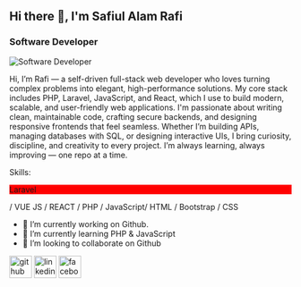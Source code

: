 ## Hi there 👋, I'm Safiul Alam Rafi
### Software Developer
![Software Developer](https://media.licdn.com/dms/image/v2/D5616AQEIqXl54kcoaA/profile-displaybackgroundimage-shrink_350_1400/B56Zg65nfZG0Ac-/0/1753334841512?e=1756339200&v=beta&t=yTjtpz2WjfZJziVHBysJhJPn5Y7aEkOqCpYI9UQh_oA)

Hi, I’m Rafi — a self-driven full-stack web developer who loves turning complex problems into elegant, high-performance solutions. My core stack includes PHP, Laravel, JavaScript, and React, which I use to build modern, scalable, and user-friendly web applications. I'm passionate about writing clean, maintainable code, crafting secure backends, and designing responsive frontends that feel seamless. Whether I’m building APIs, managing databases with SQL, or designing interactive UIs, I bring curiosity, discipline, and creativity to every project. I’m always learning, always improving — one repo at a time.



Skills:<p style="background-color:red;"> Laravel </p>/ VUE JS / REACT / PHP / JavaScript/ HTML / Bootstrap / CSS

- 🔭 I’m currently working on Github. 
- 🌱 I’m currently learning PHP & JavaScript 
- 👯 I’m looking to collaborate on Github 


[<img src='https://cdn.jsdelivr.net/npm/simple-icons@3.0.1/icons/github.svg' alt='github' height='40'>](https://github.com/https://github.com/raficodestorm)  [<img src='https://cdn.jsdelivr.net/npm/simple-icons@3.0.1/icons/linkedin.svg' alt='linkedin' height='40'>](https://www.linkedin.com/in/www.linkedin.com/in/s-a-rafi/)  [<img src='https://cdn.jsdelivr.net/npm/simple-icons@3.0.1/icons/facebook.svg' alt='facebook' height='40'>](https://www.facebook.com/https://www.facebook.com/profile.php?id=100014832279994)  

